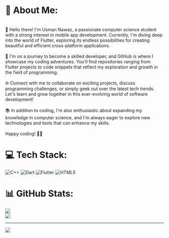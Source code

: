# 💫 About Me:
<br>👋 Hello there! I'm Usman Nawaz, a passionate computer science student with a strong interest in mobile app development. Currently, I'm diving deep into the world of Flutter, exploring its endless possibilities for creating beautiful and efficient cross-platform applications.<br><br>🚀 I'm on a journey to become a skilled developer, and GitHub is where I showcase my coding adventures. You'll find repositories ranging from Flutter projects to code snippets that reflect my exploration and growth in the field of programming.<br><br>🌐 Connect with me to collaborate on exciting projects, discuss programming challenges, or simply geek out over the latest tech trends. Let's learn and grow together in this ever-evolving world of software development!<br><br>📚 In addition to coding, I'm also enthusiastic about expanding my knowledge in computer science, and I'm always eager to explore new technologies and tools that can enhance my skills.<br><br>Happy coding! 🚀✨


# 💻 Tech Stack:
![C++](https://img.shields.io/badge/c++-%2300599C.svg?style=for-the-badge&logo=c%2B%2B&logoColor=white) ![Dart](https://img.shields.io/badge/dart-%230175C2.svg?style=for-the-badge&logo=dart&logoColor=white) ![Flutter](https://img.shields.io/badge/Flutter-%2302569B.svg?style=for-the-badge&logo=Flutter&logoColor=white) ![HTML5](https://img.shields.io/badge/html5-%23E34F26.svg?style=for-the-badge&logo=html5&logoColor=white)
# 📊 GitHub Stats:
![](https://github-readme-streak-stats.herokuapp.com/?user=SamuNawaz&theme=dark&hide_border=false)<br/>
![](https://github-readme-stats.vercel.app/api/top-langs/?username=SamuNawaz&theme=dark&hide_border=false&include_all_commits=true&count_private=true&layout=compact)

---
[![](https://visitcount.itsvg.in/api?id=SamuNawaz&icon=0&color=0)](https://visitcount.itsvg.in)

<!-- Proudly created with GPRM ( https://gprm.itsvg.in ) -->
